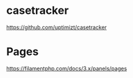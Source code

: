 # casetracker

https://github.com/uptimizt/casetracker

# Pages 

https://filamentphp.com/docs/3.x/panels/pages 